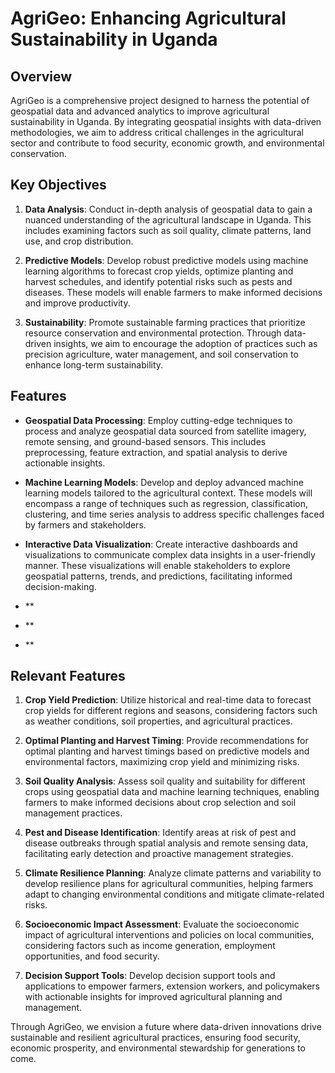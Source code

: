 # AgriGeo: Enhancing Agricultural Sustainability in Uganda

## Overview
AgriGeo is a comprehensive project designed to harness the potential of geospatial data and advanced analytics to improve agricultural sustainability in Uganda. By integrating geospatial insights with data-driven methodologies, we aim to address critical challenges in the agricultural sector and contribute to food security, economic growth, and environmental conservation.

## Key Objectives
1. **Data Analysis**: Conduct in-depth analysis of geospatial data to gain a nuanced understanding of the agricultural landscape in Uganda. This includes examining factors such as soil quality, climate patterns, land use, and crop distribution.
   
2. **Predictive Models**: Develop robust predictive models using machine learning algorithms to forecast crop yields, optimize planting and harvest schedules, and identify potential risks such as pests and diseases. These models will enable farmers to make informed decisions and improve productivity.

3. **Sustainability**: Promote sustainable farming practices that prioritize resource conservation and environmental protection. Through data-driven insights, we aim to encourage the adoption of practices such as precision agriculture, water management, and soil conservation to enhance long-term sustainability.

## Features
- **Geospatial Data Processing**: Employ cutting-edge techniques to process and analyze geospatial data sourced from satellite imagery, remote sensing, and ground-based sensors. This includes preprocessing, feature extraction, and spatial analysis to derive actionable insights.
  
- **Machine Learning Models**: Develop and deploy advanced machine learning models tailored to the agricultural context. These models will encompass a range of techniques such as regression, classification, clustering, and time series analysis to address specific challenges faced by farmers and stakeholders.

- **Interactive Data Visualization**: Create interactive dashboards and visualizations to communicate complex data insights in a user-friendly manner. These visualizations will enable stakeholders to explore geospatial patterns, trends, and predictions, facilitating informed decision-making.

- **
- **
- **

## Relevant Features
1. **Crop Yield Prediction**: Utilize historical and real-time data to forecast crop yields for different regions and seasons, considering factors such as weather conditions, soil properties, and agricultural practices.

2. **Optimal Planting and Harvest Timing**: Provide recommendations for optimal planting and harvest timings based on predictive models and environmental factors, maximizing crop yield and minimizing risks.

3. **Soil Quality Analysis**: Assess soil quality and suitability for different crops using geospatial data and machine learning techniques, enabling farmers to make informed decisions about crop selection and soil management practices.

4. **Pest and Disease Identification**: Identify areas at risk of pest and disease outbreaks through spatial analysis and remote sensing data, facilitating early detection and proactive management strategies.

5. **Climate Resilience Planning**: Analyze climate patterns and variability to develop resilience plans for agricultural communities, helping farmers adapt to changing environmental conditions and mitigate climate-related risks.

6. **Socioeconomic Impact Assessment**: Evaluate the socioeconomic impact of agricultural interventions and policies on local communities, considering factors such as income generation, employment opportunities, and food security.

7. **Decision Support Tools**: Develop decision support tools and applications to empower farmers, extension workers, and policymakers with actionable insights for improved agricultural planning and management.

Through AgriGeo, we envision a future where data-driven innovations drive sustainable and resilient agricultural practices, ensuring food security, economic prosperity, and environmental stewardship for generations to come.





